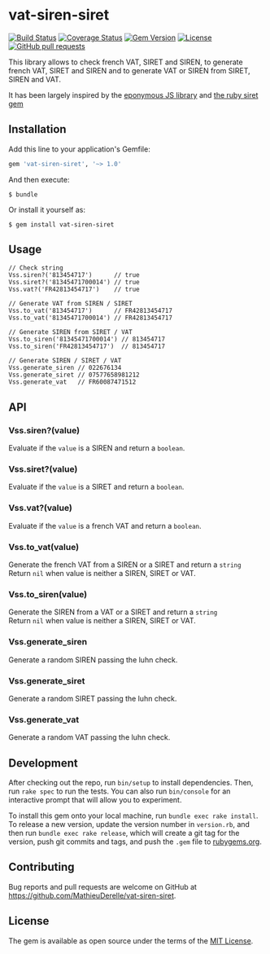 # vat-siren-siret

[![Build Status](https://travis-ci.org/MathieuDerelle/vat-siren-siret.svg?branch=master)](https://travis-ci.org/MathieuDerelle/vat-siren-siret)
[![Coverage Status](https://coveralls.io/repos/github/MathieuDerelle/vat-siren-siret/badge.svg)](https://coveralls.io/github/MathieuDerelle/vat-siren-siret)
[![Gem Version](https://badge.fury.io/rb/vat-siren-siret.svg)](https://badge.fury.io/rb/vat-siren-siret)
[![License](https://img.shields.io/github/license/mashape/apistatus.svg)](https://github.com/MathieuDerelle/vat-siren-siret/blob/master/LICENSE.txt)
[![GitHub pull requests](https://img.shields.io/badge/PR-welcome-green.svg)](https://github.com/MathieuDerelle/vat-siren-siret/pulls)

This library allows to check french VAT, SIRET and SIREN, to generate french VAT, SIRET and SIREN and to generate VAT or SIREN from SIRET, SIREN and VAT.

It has been largely inspired by the [eponymous JS library](https://github.com/jbdemonte/vat-siren-siret) and [the ruby siret gem](https://github.com/samleb/siret)


## Installation

Add this line to your application's Gemfile:

```ruby
gem 'vat-siren-siret', '~> 1.0'
```

And then execute:

    $ bundle

Or install it yourself as:

    $ gem install vat-siren-siret


## Usage

```
// Check string
Vss.siren?('813454717')      // true
Vss.siret?('81345471700014') // true
Vss.vat?('FR42813454717')    // true

// Generate VAT from SIREN / SIRET
Vss.to_vat('813454717')      // FR42813454717
Vss.to_vat('81345471700014') // FR42813454717

// Generate SIREN from SIRET / VAT
Vss.to_siren('81345471700014') // 813454717
Vss.to_siren('FR42813454717')  // 813454717

// Generate SIREN / SIRET / VAT
Vss.generate_siren // 022676134
Vss.generate_siret // 07577658981212
Vss.generate_vat   // FR60087471512
```


## API

### Vss.siren?(value)

Evaluate if the `value` is a SIREN and return a `boolean`.

### Vss.siret?(value)

Evaluate if the `value` is a SIRET and return a `boolean`.

### Vss.vat?(value)

Evaluate if the `value` is a french VAT and return a `boolean`.

### Vss.to_vat(value)

Generate the french VAT from a SIREN or a SIRET and return a `string` \
Return `nil` when value is neither a SIREN, SIRET or VAT.

### Vss.to_siren(value)

Generate the SIREN from a VAT or a SIRET and return a `string` \
Return `nil` when value is neither a SIREN, SIRET or VAT.

### Vss.generate_siren

Generate a random SIREN passing the luhn check.

### Vss.generate_siret

Generate a random SIRET passing the luhn check.

### Vss.generate_vat

Generate a random VAT passing the luhn check.


## Development

After checking out the repo, run `bin/setup` to install dependencies.
Then, run `rake spec` to run the tests. You can also run `bin/console`
for an interactive prompt that will allow you to experiment.

To install this gem onto your local machine, run `bundle exec rake install`.
To release a new version, update the version number in `version.rb`,
and then run `bundle exec rake release`, which will create a git tag
for the version, push git commits and tags, and push the `.gem` file
to [rubygems.org](https://rubygems.org).


## Contributing

Bug reports and pull requests are welcome on GitHub at https://github.com/MathieuDerelle/vat-siren-siret.


## License

The gem is available as open source under the terms of the [MIT License](http://opensource.org/licenses/MIT).

